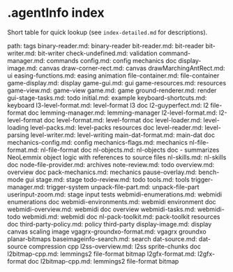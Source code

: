 # .agentInfo index


Short table for quick lookup (see `index-detailed.md` for descriptions).

path: tags
binary-reader.md: binary-reader
bit-reader.md: bit-reader
bit-writer.md: bit-writer
check-undefined.md: validation
command-manager.md: commands
config.md: config mechanics doc
display-image.md: canvas
draw-corner-rect.md: canvas
drawMarchingAntRect.md: ui
easing-functions.md: easing animation
file-container.md: file-container
game-display.md: display
game-gui.md: gui
game-resources.md: resources
game-view.md: game-view
game.md: game
ground-renderer.md: render
gui-stage-tasks.md: todo
initial.md: example
keyboard-shortcuts.md: keyboard
l3-level-format.md: level-format l3 doc
l2-guyperfect.md: l2 file-format doc
lemming-manager.md: lemming-manager
l2-level-format.md: l2-level-format doc
level-format.md: level-format doc
level-loader.md: level-loading
level-packs.md: level-packs resources doc
level-reader.md: level-parsing
level-writer.md: level-writing
main-dat-format.md: main-dat doc
mechanics-config.md: config
mechanics-flags.md: mechanics
nl-file-format.md: nl-file-format doc
nl-objects.md: nl-objects doc - summarizes NeoLemmix object logic with references to source files
nl-skills.md: nl-skills doc
node-file-provider.md: archives
note-review.md: todo
overview.md: overview doc
pack-mechanics.md: mechanics
pause-overlay.md: bench-mode gui
stage.md: stage
todo-review.md: todo
tools.md: tools
trigger-manager.md: trigger-system
unpack-file-part.md: unpack-file-part
userinput-zoom.md: stage input tests
webmidi-enumerations.md: webmidi enumerations doc
webmidi-environments.md: webmidi environment doc
webmidi-overview.md: webmidi doc overview
webmidi-tasks.md: webmidi-todo
webmidi.md: webmidi doc
nl-pack-toolkit.md: pack-toolkit resources doc
third-party-policy.md: policy third-party
display-image.md: display canvas scaling image
vgagrx-groundxo-format.md: vgagrx groundxo planar-bitmaps
baseimageinfo-search.md: search
dat-source.md: dat-source compression cpp
l2ss-overview.md: l2ss sprite-chunks doc
l2bitmap-cpp.md: lemmings2 file-format bitmap
l2gfx-format.md: l2gfx-format doc
l2bitmap-cpp.md: lemmings2 file-format bitmap
